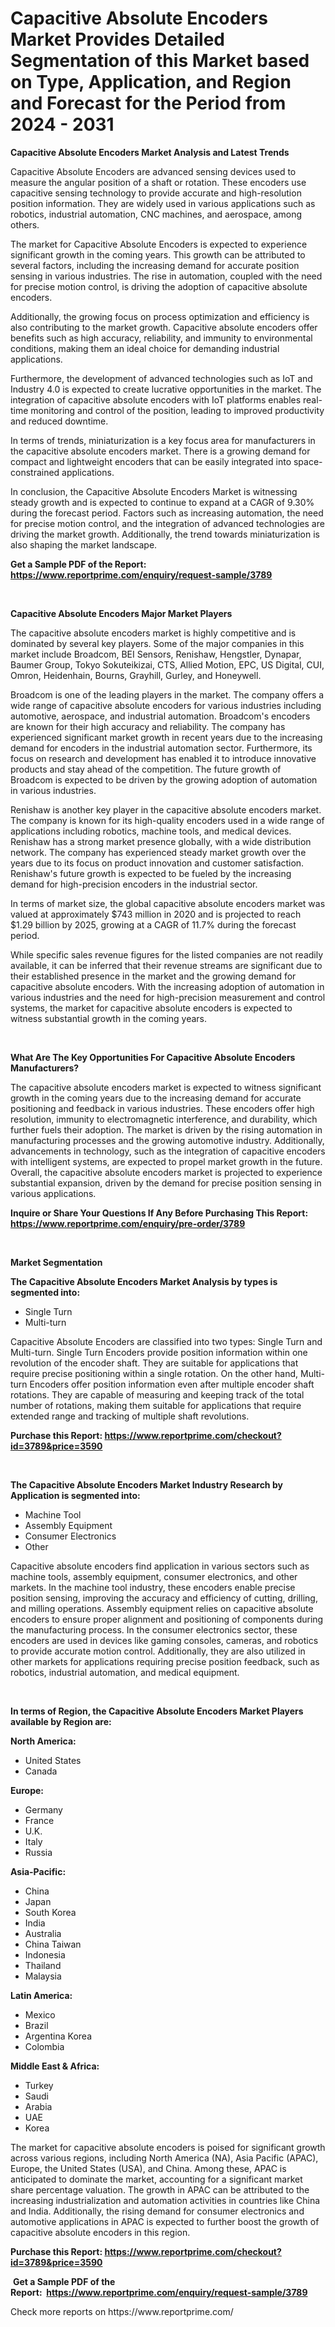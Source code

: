 <p><h1>Capacitive Absolute Encoders Market Provides Detailed Segmentation of this Market based on Type, Application, and Region and Forecast for the Period from 2024 - 2031</h1></p><p><strong>Capacitive Absolute Encoders Market Analysis and Latest Trends</strong></p>
<p><p>Capacitive Absolute Encoders are advanced sensing devices used to measure the angular position of a shaft or rotation. These encoders use capacitive sensing technology to provide accurate and high-resolution position information. They are widely used in various applications such as robotics, industrial automation, CNC machines, and aerospace, among others.</p><p>The market for Capacitive Absolute Encoders is expected to experience significant growth in the coming years. This growth can be attributed to several factors, including the increasing demand for accurate position sensing in various industries. The rise in automation, coupled with the need for precise motion control, is driving the adoption of capacitive absolute encoders.</p><p>Additionally, the growing focus on process optimization and efficiency is also contributing to the market growth. Capacitive absolute encoders offer benefits such as high accuracy, reliability, and immunity to environmental conditions, making them an ideal choice for demanding industrial applications.</p><p>Furthermore, the development of advanced technologies such as IoT and Industry 4.0 is expected to create lucrative opportunities in the market. The integration of capacitive absolute encoders with IoT platforms enables real-time monitoring and control of the position, leading to improved productivity and reduced downtime.</p><p>In terms of trends, miniaturization is a key focus area for manufacturers in the capacitive absolute encoders market. There is a growing demand for compact and lightweight encoders that can be easily integrated into space-constrained applications.</p><p>In conclusion, the Capacitive Absolute Encoders Market is witnessing steady growth and is expected to continue to expand at a CAGR of 9.30% during the forecast period. Factors such as increasing automation, the need for precise motion control, and the integration of advanced technologies are driving the market growth. Additionally, the trend towards miniaturization is also shaping the market landscape.</p></p>
<p><strong>Get a Sample PDF of the Report:&nbsp; <a href="https://www.reportprime.com/enquiry/request-sample/3789">https://www.reportprime.com/enquiry/request-sample/3789</a></strong></p>
<p>&nbsp;</p>
<p><strong>Capacitive Absolute Encoders Major Market Players</strong></p>
<p><p>The capacitive absolute encoders market is highly competitive and is dominated by several key players. Some of the major companies in this market include Broadcom, BEI Sensors, Renishaw, Hengstler, Dynapar, Baumer Group, Tokyo Sokuteikizai, CTS, Allied Motion, EPC, US Digital, CUI, Omron, Heidenhain, Bourns, Grayhill, Gurley, and Honeywell.</p><p>Broadcom is one of the leading players in the market. The company offers a wide range of capacitive absolute encoders for various industries including automotive, aerospace, and industrial automation. Broadcom's encoders are known for their high accuracy and reliability. The company has experienced significant market growth in recent years due to the increasing demand for encoders in the industrial automation sector. Furthermore, its focus on research and development has enabled it to introduce innovative products and stay ahead of the competition. The future growth of Broadcom is expected to be driven by the growing adoption of automation in various industries.</p><p>Renishaw is another key player in the capacitive absolute encoders market. The company is known for its high-quality encoders used in a wide range of applications including robotics, machine tools, and medical devices. Renishaw has a strong market presence globally, with a wide distribution network. The company has experienced steady market growth over the years due to its focus on product innovation and customer satisfaction. Renishaw's future growth is expected to be fueled by the increasing demand for high-precision encoders in the industrial sector. </p><p>In terms of market size, the global capacitive absolute encoders market was valued at approximately $743 million in 2020 and is projected to reach $1.29 billion by 2025, growing at a CAGR of 11.7% during the forecast period.</p><p>While specific sales revenue figures for the listed companies are not readily available, it can be inferred that their revenue streams are significant due to their established presence in the market and the growing demand for capacitive absolute encoders. With the increasing adoption of automation in various industries and the need for high-precision measurement and control systems, the market for capacitive absolute encoders is expected to witness substantial growth in the coming years.</p></p>
<p>&nbsp;</p>
<p><strong>What Are The Key Opportunities For Capacitive Absolute Encoders Manufacturers?</strong></p>
<p><p>The capacitive absolute encoders market is expected to witness significant growth in the coming years due to the increasing demand for accurate positioning and feedback in various industries. These encoders offer high resolution, immunity to electromagnetic interference, and durability, which further fuels their adoption. The market is driven by the rising automation in manufacturing processes and the growing automotive industry. Additionally, advancements in technology, such as the integration of capacitive encoders with intelligent systems, are expected to propel market growth in the future. Overall, the capacitive absolute encoders market is projected to experience substantial expansion, driven by the demand for precise position sensing in various applications.</p></p>
<p><strong>Inquire or Share Your Questions If Any Before Purchasing This Report: <a href="https://www.reportprime.com/enquiry/pre-order/3789">https://www.reportprime.com/enquiry/pre-order/3789</a></strong></p>
<p>&nbsp;</p>
<p><strong>Market Segmentation</strong></p>
<p><strong>The Capacitive Absolute Encoders Market Analysis by types is segmented into:</strong></p>
<p><ul><li>Single Turn</li><li>Multi-turn</li></ul></p>
<p><p>Capacitive Absolute Encoders are classified into two types: Single Turn and Multi-turn. Single Turn Encoders provide position information within one revolution of the encoder shaft. They are suitable for applications that require precise positioning within a single rotation. On the other hand, Multi-turn Encoders offer position information even after multiple encoder shaft rotations. They are capable of measuring and keeping track of the total number of rotations, making them suitable for applications that require extended range and tracking of multiple shaft revolutions.</p></p>
<p><strong>Purchase this Report:&nbsp;<a href="https://www.reportprime.com/checkout?id=3789&price=3590">https://www.reportprime.com/checkout?id=3789&price=3590</a></strong></p>
<p>&nbsp;</p>
<p><strong>The Capacitive Absolute Encoders Market Industry Research by Application is segmented into:</strong></p>
<p><ul><li>Machine Tool</li><li>Assembly Equipment</li><li>Consumer Electronics</li><li>Other</li></ul></p>
<p><p>Capacitive absolute encoders find application in various sectors such as machine tools, assembly equipment, consumer electronics, and other markets. In the machine tool industry, these encoders enable precise position sensing, improving the accuracy and efficiency of cutting, drilling, and milling operations. Assembly equipment relies on capacitive absolute encoders to ensure proper alignment and positioning of components during the manufacturing process. In the consumer electronics sector, these encoders are used in devices like gaming consoles, cameras, and robotics to provide accurate motion control. Additionally, they are also utilized in other markets for applications requiring precise position feedback, such as robotics, industrial automation, and medical equipment.</p></p>
<p>&nbsp;</p>
<p><strong>In terms of Region, the Capacitive Absolute Encoders Market Players available by Region are:</strong></p>
<p>
    <p> <strong> North America: </strong>
        <ul>
            <li>United States</li>
            <li>Canada</li>
        </ul>
        </p> 
    <p> <strong> Europe: </strong>
        <ul>
            <li>Germany</li>
            <li>France</li>
            <li>U.K.</li>
            <li>Italy</li>
            <li>Russia</li>
        </ul>
        </p> 
    <p> <strong> Asia-Pacific: </strong>
        <ul>
            <li>China</li>
            <li>Japan</li>
            <li>South Korea</li>
            <li>India</li>
            <li>Australia</li>
            <li>China Taiwan</li>
            <li>Indonesia</li>
            <li>Thailand</li>
            <li>Malaysia</li>
        </ul>
        </p> 
    <p> <strong> Latin America: </strong>
        <ul>
            <li>Mexico</li>
            <li>Brazil</li>
            <li>Argentina Korea</li>
            <li>Colombia</li>
        </ul>
        </p> 
    <p> <strong> Middle East & Africa: </strong>
        <ul>
            <li>Turkey</li>
            <li>Saudi</li>
            <li>Arabia</li>
            <li>UAE</li>
            <li>Korea</li>
        </ul>
    </p>
    </p>
<p><p>The market for capacitive absolute encoders is poised for significant growth across various regions, including North America (NA), Asia Pacific (APAC), Europe, the United States (USA), and China. Among these, APAC is anticipated to dominate the market, accounting for a significant market share percentage valuation. The growth in APAC can be attributed to the increasing industrialization and automation activities in countries like China and India. Additionally, the rising demand for consumer electronics and automotive applications in APAC is expected to further boost the growth of capacitive absolute encoders in this region.</p></p>
<p><strong>Purchase this Report: <a href="https://www.reportprime.com/checkout?id=3789&price=3590">https://www.reportprime.com/checkout?id=3789&price=3590</a></strong></p>
<p>&nbsp;<strong>Get a Sample PDF of the Report:&nbsp;&nbsp;<a href="https://www.reportprime.com/enquiry/request-sample/3789">https://www.reportprime.com/enquiry/request-sample/3789</a></strong></p>
<p><strong></strong></p>
<p>Check more reports on https://www.reportprime.com/</p>